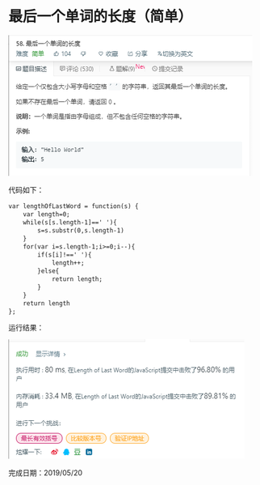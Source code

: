 # 最后一个单词的长度（简单） 
![](./pic/最后一个单词的长度题目.png)

代码如下：
```
var lengthOfLastWord = function(s) {
    var length=0;
    while(s[s.length-1]==' '){
        s=s.substr(0,s.length-1)
    }
    for(var i=s.length-1;i>=0;i--){
        if(s[i]!==' '){
            length++;
        }else{
            return length;
        }
    }
    return length
};
```
运行结果：

![](./pic/最后一个单词的长度结果.png)

完成日期：2019/05/20